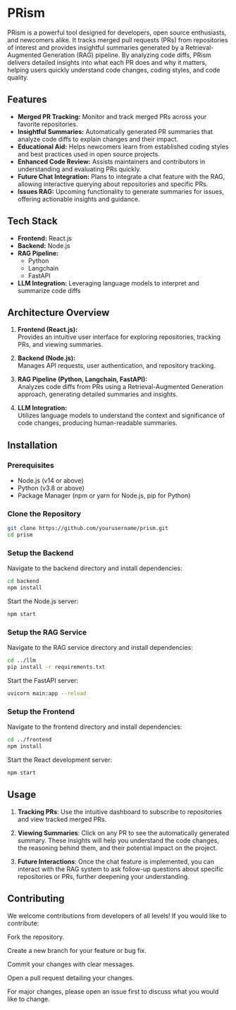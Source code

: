 # PRism

PRism is a powerful tool designed for developers, open source enthusiasts, and newcomers alike. It tracks merged pull requests (PRs) from repositories of interest and provides insightful summaries generated by a Retrieval-Augmented Generation (RAG) pipeline. By analyzing code diffs, PRism delivers detailed insights into what each PR does and why it matters, helping users quickly understand code changes, coding styles, and code quality.

## Features

- **Merged PR Tracking:** Monitor and track merged PRs across your favorite repositories.
- **Insightful Summaries:** Automatically generated PR summaries that analyze code diffs to explain changes and their impact.
- **Educational Aid:** Helps newcomers learn from established coding styles and best practices used in open source projects.
- **Enhanced Code Review:** Assists maintainers and contributors in understanding and evaluating PRs quickly.
- **Future Chat Integration:** Plans to integrate a chat feature with the RAG, allowing interactive querying about repositories and specific PRs.
- **Issues RAG:** Upcoming functionality to generate summaries for issues, offering actionable insights and guidance.

## Tech Stack

- **Frontend:** React.js
- **Backend:** Node.js
- **RAG Pipeline:**
  - Python
  - Langchain
  - FastAPI
- **LLM Integration:** Leveraging language models to interpret and summarize code diffs

## Architecture Overview

1. **Frontend (React.js):**  
   Provides an intuitive user interface for exploring repositories, tracking PRs, and viewing summaries.

2. **Backend (Node.js):**  
   Manages API requests, user authentication, and repository tracking.

3. **RAG Pipeline (Python, Langchain, FastAPI):**  
   Analyzes code diffs from PRs using a Retrieval-Augmented Generation approach, generating detailed summaries and insights.

4. **LLM Integration:**  
   Utilizes language models to understand the context and significance of code changes, producing human-readable summaries.

## Installation

### Prerequisites

- Node.js (v14 or above)
- Python (v3.8 or above)
- Package Manager (npm or yarn for Node.js, pip for Python)

### Clone the Repository

```bash
git clone https://github.com/yourusername/prism.git
cd prism
```

### Setup the Backend

Navigate to the backend directory and install dependencies:

```bash
cd backend
npm install
```

Start the Node.js server:

```bash
npm start
```

### Setup the RAG Service

Navigate to the RAG service directory and install dependencies:

```bash
cd ../llm
pip install -r requirements.txt
```

Start the FastAPI server:

```bash
uvicorn main:app --reload
```

### Setup the Frontend

Navigate to the frontend directory and install dependencies:

```bash
cd ../frontend
npm install
```

Start the React development server:

```bash
npm start
```

## Usage

1. **Tracking PRs**:
   Use the intuitive dashboard to subscribe to repositories and view tracked merged PRs.

2. **Viewing Summaries**:
   Click on any PR to see the automatically generated summary. These insights will help you understand the code changes, the reasoning behind them, and their potential impact on the project.

3. **Future Interactions**:
   Once the chat feature is implemented, you can interact with the RAG system to ask follow-up questions about specific repositories or PRs, further deepening your understanding.

## Contributing

We welcome contributions from developers of all levels! If you would like to contribute:

Fork the repository.

Create a new branch for your feature or bug fix.

Commit your changes with clear messages.

Open a pull request detailing your changes.

For major changes, please open an issue first to discuss what you would like to change.
